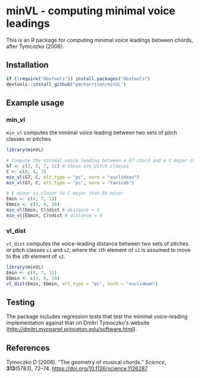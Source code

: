# minVL - computing minimal voice leadings

This is an R package for computing minimal voice leadings between chords,
after Tymcozko (2006).

## Installation

```r
if (!require("devtools")) install.packages("devtools")
devtools::install_github("pmcharrison/minVL")
```

## Example usage

### min_vl

`min_vl` computes the minimal voice leading between two sets of 
pitch classes or pitches.

```r
library(minVL)

# Compute the minimal voice leading between a G7 chord and a C major chord
G7 <- c(2, 5, 7, 11) # these are pitch classes
C <- c(0, 4, 7)
min_vl(G7, C, elt_type = "pc", norm = "euclidean")
min_vl(G7, C, elt_type = "pc", norm = "taxicab")

# E minor is closer to C major than Eb minor
Emin <- c(4, 7, 11)
Ebmin <- c(3, 6, 10)
min_vl(Emin, C)$dist # distance = 1
min_vl(Ebmin, C)$dist # distance = 4
```

### vl_dist

`vl_dist` computes the voice-leading distance between two sets of 
pitches or pitch classes `s1` and `s2`,
where the `i`th element of `s1` is assumed to move to 
the `i`th element of `s2`.

```r
library(minVL)
Emin <- c(4, 7, 11)
Ebmin <- c(3, 6, 10)
vl_dist(Emin, Ebmin, elt_type = "pc", norm = "euclidean")
```

## Testing 

The package includes regression tests that test the minimal voice-leading implementation
against that on Dmitri Tymoczko's website (http://dmitri.mycpanel.princeton.edu/software.html).

## References

Tymoczko D (2006). “The geometry of musical chords.” 
*Science*, **313**(5783), 72–74. https://doi.org/10.1126/science.1126287
